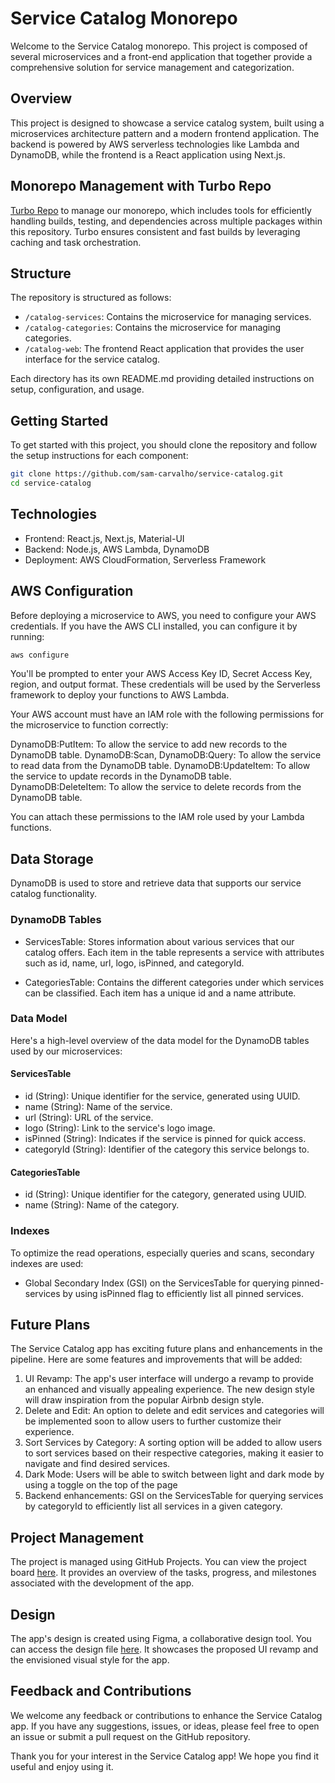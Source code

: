 # Service Catalog Monorepo

Welcome to the Service Catalog monorepo. This project is composed of several microservices and a front-end application that together provide a comprehensive solution for service management and categorization.

## Overview

This project is designed to showcase a service catalog system, built using a microservices architecture pattern and a modern frontend application. The backend is powered by AWS serverless technologies like Lambda and DynamoDB, while the frontend is a React application using Next.js.

## Monorepo Management with Turbo Repo

[Turbo Repo](https://turbo.build/repo) to manage our monorepo, which includes tools for efficiently handling builds, testing, and dependencies across multiple packages within this repository. Turbo ensures consistent and fast builds by leveraging caching and task orchestration.

## Structure

The repository is structured as follows:

- `/catalog-services`: Contains the microservice for managing services.
- `/catalog-categories`: Contains the microservice for managing categories.
- `/catalog-web`: The frontend React application that provides the user interface for the service catalog.

Each directory has its own README.md providing detailed instructions on setup, configuration, and usage.

## Getting Started

To get started with this project, you should clone the repository and follow the setup instructions for each component:

```sh
git clone https://github.com/sam-carvalho/service-catalog.git
cd service-catalog
```

## Technologies

- Frontend: React.js, Next.js, Material-UI
- Backend: Node.js, AWS Lambda, DynamoDB
- Deployment: AWS CloudFormation, Serverless Framework

## AWS Configuration

Before deploying a microservice to AWS, you need to configure your AWS credentials. If you have the AWS CLI installed, you can configure it by running:

```sh
aws configure
```

You'll be prompted to enter your AWS Access Key ID, Secret Access Key, region, and output format. These credentials will be used by the Serverless framework to deploy your functions to AWS Lambda.

Your AWS account must have an IAM role with the following permissions for the microservice to function correctly:

DynamoDB:PutItem: To allow the service to add new records to the DynamoDB table.
DynamoDB:Scan, DynamoDB:Query: To allow the service to read data from the DynamoDB table.
DynamoDB:UpdateItem: To allow the service to update records in the DynamoDB table.
DynamoDB:DeleteItem: To allow the service to delete records from the DynamoDB table.

You can attach these permissions to the IAM role used by your Lambda functions.

## Data Storage

DynamoDB is used to store and retrieve data that supports our service catalog functionality.

### DynamoDB Tables

- ServicesTable: Stores information about various services that our catalog offers. Each item in the table represents a service with attributes such as id, name, url, logo, isPinned, and categoryId.

- CategoriesTable: Contains the different categories under which services can be classified. Each item has a unique id and a name attribute.

### Data Model

Here's a high-level overview of the data model for the DynamoDB tables used by our microservices:

#### ServicesTable

- id (String): Unique identifier for the service, generated using UUID.
- name (String): Name of the service.
- url (String): URL of the service.
- logo (String): Link to the service's logo image.
- isPinned (String): Indicates if the service is pinned for quick access.
- categoryId (String): Identifier of the category this service belongs to.

#### CategoriesTable

- id (String): Unique identifier for the category, generated using UUID.
- name (String): Name of the category.

### Indexes

To optimize the read operations, especially queries and scans, secondary indexes are used:

- Global Secondary Index (GSI) on the ServicesTable for querying pinned-services by using isPinned flag to efficiently list all pinned services.

## Future Plans

The Service Catalog app has exciting future plans and enhancements in the pipeline. Here are some features and improvements that will be added:

1. UI Revamp: The app's user interface will undergo a revamp to provide an enhanced and visually appealing experience. The new design style will draw inspiration from the popular Airbnb design style.
2. Delete and Edit: An option to delete and edit services and categories will be implemented soon to allow users to further customize their experience.
3. Sort Services by Category: A sorting option will be added to allow users to sort services based on their respective categories, making it easier to navigate and find desired services.
4. Dark Mode: Users will be able to switch between light and dark mode by using a toggle on the top of the page
5. Backend enhancements: GSI on the ServicesTable for querying services by categoryId to efficiently list all services in a given category.

## Project Management

The project is managed using GitHub Projects. You can view the project board [here](https://github.com/users/sam-carvalho/projects/1/views/1). It provides an overview of the tasks, progress, and milestones associated with the development of the app.

## Design

The app's design is created using Figma, a collaborative design tool. You can access the design file [here](https://www.figma.com/file/fKx1F56HYhpEtl8txqFiI2/Service-Catalog?type=design&t=y4gF7Rm0q048Rt6U-0). It showcases the proposed UI revamp and the envisioned visual style for the app.

## Feedback and Contributions

We welcome any feedback or contributions to enhance the Service Catalog app. If you have any suggestions, issues, or ideas, please feel free to open an issue or submit a pull request on the GitHub repository.

Thank you for your interest in the Service Catalog app! We hope you find it useful and enjoy using it.
